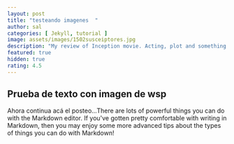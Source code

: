```yaml
---
layout: post
title: "testeando imagenes  "
author: sal
categories: [ Jekyll, tutorial ]
image: assets/images/1502susceiptores.jpg
description: "My review of Inception movie. Acting, plot and something else in this short description."
featured: true
hidden: true
rating: 4.5
---
```

## Prueba de texto con imagen de wsp



Ahora continua acá el posteo...There are lots of powerful things you can do with the Markdown editor. If you've gotten pretty comfortable with writing in Markdown, then you may enjoy some more advanced tips about the types of things you can do with Markdown!
